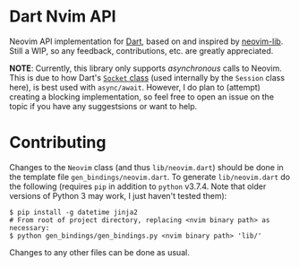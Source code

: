 # Dart Nvim API
Neovim API implementation for [Dart](dart.dev), based on and inspired by [neovim-lib](https://github.com/daa84/neovim-lib).
Still a WIP, so any feedback, contributions, etc. are greatly appreciated.

__NOTE__: Currently, this library
only supports _asynchronous_ calls to Neovim. This is due to how
Dart's [`Socket` class](https://api.dartlang.org/stable/2.5.2/dart-io/Socket-class.html) (used
internally by the `Session` class here), is best used with `async/await`. However,
I do plan to (attempt) creating a blocking implementation, so feel free to open an issue
on the topic if you have any suggestsions or want to help.

# Contributing
Changes to the `Neovim` class (and thus `lib/neovim.dart`) should be done
in the template file `gen_bindings/neovim.dart`. To generate `lib/neovim.dart` do 
the following (requires `pip` in addition to `python` v3.7.4. Note that older versions 
of Python 3 may work, I just haven't tested them):
```console
$ pip install -g datetime jinja2
# From root of project directory, replacing <nvim binary path> as necessary:
$ python gen_bindings/gen_bindings.py <nvim binary path> 'lib/'
```
Changes to any other files can be done as usual.